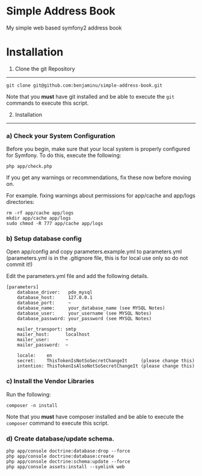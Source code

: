 Simple Address Book
===================

My simple web based symfony2 address book

Installation
===================
1) Clone the git Repository
---------------

    git clone git@github.com:benjaminu/simple-address-book.git


Note that you **must** have git installed and be able to execute the `git` commands to execute this script.

2) Installation
---------------

### a) Check your System Configuration

Before you begin, make sure that your local system is properly configured
for Symfony. To do this, execute the following:

    php app/check.php

If you get any warnings or recommendations, fix these now before moving on.

For example. fixing warnings about permissions for app/cache and app/logs directories:

    rm -rf app/cache app/logs
    mkdir app/cache app/logs
    sudo chmod -R 777 app/cache app/logs

### b) Setup database config

Open app/config and copy parameters.example.yml to parameters.yml (parameters.yml is in the .gitignore file, this is for local use only so do not commit it!)

Edit the parameters.yml file and add the following details.

    [parameters]
        database_driver:   pdo_mysql
        database_host:     127.0.0.1
        database_port:     ~
        database_name:     your_database_name (see MYSQL Notes)
        database_user:     your_username (see MYSQL Notes)
        database_password: your_password (see MYSQL Notes)

        mailer_transport: smtp
        mailer_host:      localhost
        mailer_user:      ~
        mailer_password:  ~

        locale:    en
        secret:    ThisTokenIsNotSoSecretChangeIt     (please change this)
        intention: ThisTokenIsAlsoNotSoSecretChangeIt (please change this)

### c) Install the Vendor Libraries

Run the following:

    composer -n install

Note that you **must** have composer installed and be able to execute the `composer` command to execute this script.

### d) Create database/update schema.
    
    php app/console doctrine:database:drop --force
    php app/console doctrine:database:create
    php app/console doctrine:schema:update --force
    php app/console assets:install --symlink web